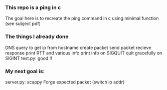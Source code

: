 ### This repo is a ping in c

The goal here is to recreate the ping command in c using minimal function (see subject pdf)

### The things I already done

DNS query to get ip from hostname
create packet
send packet
recieve response
print RTT and various info
print info on SIGQUIT
quit gracefully on SIGINT
test.py:
good !!

### My next goal is:
server.py:
scappy
Forge expected packet (switch ip addr)
<!-- sudo apt install libnfnetlink-dev libnetfilter-queue-dev -->
<!-- sudo pip3 install NetFilterQueue kamene -->
<!-- pip3 install NetFilterQueue kamene -->

